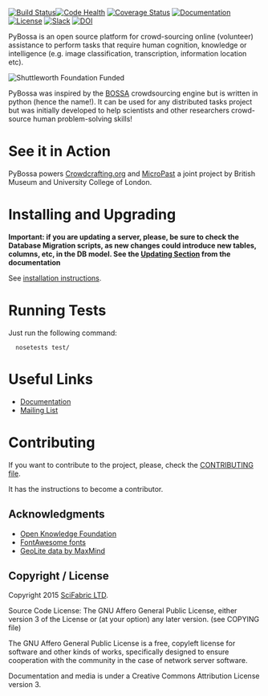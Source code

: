 [![Build Status](https://travis-ci.org/Scifabric/pybossa.svg?branch=master)](https://travis-ci.org/Scifabric/pybossa)[![Code Health](https://landscape.io/github/Scifabric/pybossa/master/landscape.svg?style=flat)](https://landscape.io/github/Scifabric/pybossa/master)
 [![Coverage
Status](https://img.shields.io/coveralls/Scifabric/pybossa.svg)](https://coveralls.io/r/Scifabric/pybossa?branch=master)
[![Documentation](https://readthedocs.org/projects/pybossa/badge/?version=latest)](http://docs.pybossa.com) [![License](http://img.shields.io/badge/license-agplv3-b75bb6.svg)](http://www.gnu.org/licenses/agpl-3.0.html) [![Slack](http://slackin.crowdcrafting.org/badge.svg)](http://slackin.crowdcrafting.org) 
[![DOI](https://zenodo.org/badge/12868/PyBossa/pybossa.svg)](https://zenodo.org/badge/latestdoi/12868/PyBossa/pybossa)



PyBossa is an open source platform for crowd-sourcing online (volunteer)
assistance to perform tasks that require human cognition, knowledge or
intelligence (e.g. image classification, transcription, information location
etc).

![Shuttleworth Foundation Funded](http://pybossa.com/assets/img/shuttleworth-funded.png)

PyBossa was inspired by the [BOSSA](http://bossa.berkeley.edu/) crowdsourcing engine but is written in
python (hence the name!). It can be used for any distributed tasks project
but was initially developed to help scientists and other researchers
crowd-source human problem-solving skills!

# See it in Action

PyBossa powers [Crowdcrafting.org](http://crowdcrafting.org/) and [MicroPast](http://crowdsourced.micropasts.org/) a joint project by British Museum and University College of London.

# Installing and Upgrading

**Important: if you are updating a server, please, be sure to check the
Database Migration scripts, as new changes could introduce new tables,
columns, etc, in the DB model. See the [Updating Section](http://docs.pybossa.com/en/latest/install.html#updating-pybossa) from the
documentation**

See [installation instructions](http://docs.pybossa.com/en/latest/installing_pybossa.html).

# Running Tests

Just run the following command:

```
  nosetests test/
```

# Useful Links

* [Documentation](http://docs.pybossa.com/)
* [Mailing List](http://lists.okfn.org/mailman/listinfo/open-science-dev)

# Contributing

If you want to contribute to the project, please, check the
[CONTRIBUTING file](CONTRIBUTING.md).

It has the instructions to become a contributor.

## Acknowledgments

* [Open Knowledge Foundation](http://okfn.org/)
* [FontAwesome fonts](http://fortawesome.github.com/Font-Awesome/)
* [GeoLite data by MaxMind](http://www.maxmind.com)

## Copyright / License

Copyright 2015 [SciFabric LTD](http://scifabric.com).

Source Code License: The GNU Affero General Public License, either version 3 of the License
or (at your option) any later version. (see COPYING file)

The GNU Affero General Public License is a free, copyleft license for
software and other kinds of works, specifically designed to ensure
cooperation with the community in the case of network server software.

Documentation and media is under a Creative Commons Attribution License version
3.
